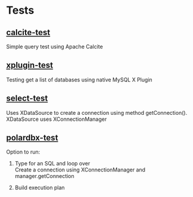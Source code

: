 # Tests

## [calcite-test](./calcite-test)

Simple query test using Apache Calcite

## [xplugin-test](./xplugin-test)

Testing get a  list of databases using native MySQL X Plugin

## [select-test](./select-test)

Uses XDataSource to create a connection using method getConnection().
XDataSource uses XConnectionManager

## [polardbx-test](./polardbx-test)

Option to run:

1) Type for an SQL and loop over  
Create a connection using XConnectionManager and manager.getConnection

2) Build execution plan